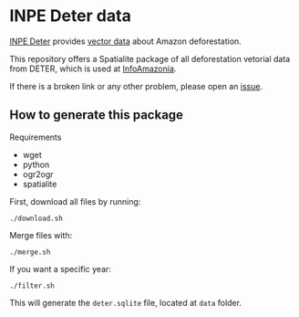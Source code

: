 # INPE Deter data

[INPE Deter](http://www.obt.inpe.br/deter/) provides [vector data](http://www.obt.inpe.br/deter/dados) about Amazon deforestation.

This repository offers a Spatialite package of all deforestation vetorial data from DETER, which is used at [InfoAmazonia](http://InfoAmazonia.org).

If there is a broken link or any other problem, please open an [issue](https://github.com/oeco/inpe-deter/issues).

## How to generate this package

Requirements

* wget
* python
* ogr2ogr
* spatialite

First, download all files by running:

    ./download.sh

Merge files with:

    ./merge.sh

If you want a specific year:

	./filter.sh

This will generate the `deter.sqlite` file, located at `data` folder.